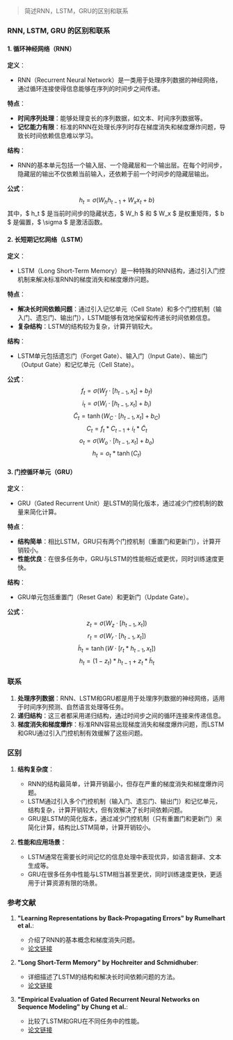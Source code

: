 > 简述RNN，LSTM，GRU的区别和联系

### RNN, LSTM, GRU 的区别和联系

#### 1. 循环神经网络（RNN）

**定义**：
- RNN（Recurrent Neural Network）是一类用于处理序列数据的神经网络，通过循环连接使得信息能够在序列的时间步之间传递。

**特点**：
- **时间序列处理**：能够处理变长的序列数据，如文本、时间序列数据等。
- **记忆能力有限**：标准的RNN在处理长序列时存在梯度消失和梯度爆炸问题，导致长时间依赖信息难以学习。

**结构**：
- RNN的基本单元包括一个输入层、一个隐藏层和一个输出层。在每个时间步，隐藏层的输出不仅依赖当前输入，还依赖于前一个时间步的隐藏层输出。

**公式**：
$$
h_t = \sigma(W_h h_{t-1} + W_x x_t + b)
$$
其中，$ h_t $ 是当前时间步的隐藏状态，$ W_h $ 和 $ W_x $ 是权重矩阵，$ b $ 是偏置，$ \sigma $ 是激活函数。

#### 2. 长短期记忆网络（LSTM）

**定义**：
- LSTM（Long Short-Term Memory）是一种特殊的RNN结构，通过引入门控机制来解决标准RNN的梯度消失和梯度爆炸问题。

**特点**：
- **解决长时间依赖问题**：通过引入记忆单元（Cell State）和多个门控机制（输入门、遗忘门、输出门），LSTM能够有效地保留和传递长时间依赖信息。
- **复杂结构**：LSTM的结构较为复杂，计算开销较大。

**结构**：
- LSTM单元包括遗忘门（Forget Gate）、输入门（Input Gate）、输出门（Output Gate）和记忆单元（Cell State）。

**公式**：
$$
f_t = \sigma(W_f \cdot [h_{t-1}, x_t] + b_f)
$$
$$
i_t = \sigma(W_i \cdot [h_{t-1}, x_t] + b_i)
$$
$$
\tilde{C}_t = \tanh(W_C \cdot [h_{t-1}, x_t] + b_C)
$$
$$
C_t = f_t * C_{t-1} + i_t * \tilde{C}_t
$$
$$
o_t = \sigma(W_o \cdot [h_{t-1}, x_t] + b_o)
$$
$$
h_t = o_t * \tanh(C_t)
$$

#### 3. 门控循环单元（GRU）

**定义**：
- GRU（Gated Recurrent Unit）是LSTM的简化版本，通过减少门控机制的数量来简化计算。

**特点**：
- **结构简单**：相比LSTM，GRU只有两个门控机制（重置门和更新门），计算开销较小。
- **性能优良**：在很多任务中，GRU与LSTM的性能相近或更优，同时训练速度更快。

**结构**：
- GRU单元包括重置门（Reset Gate）和更新门（Update Gate）。

**公式**：
$$
z_t = \sigma(W_z \cdot [h_{t-1}, x_t])
$$
$$
r_t = \sigma(W_r \cdot [h_{t-1}, x_t])
$$
$$
\tilde{h}_t = \tanh(W \cdot [r_t * h_{t-1}, x_t])
$$
$$
h_t = (1 - z_t) * h_{t-1} + z_t * \tilde{h}_t
$$

### 联系

1. **处理序列数据**：RNN、LSTM和GRU都是用于处理序列数据的神经网络，适用于时间序列预测、自然语言处理等任务。
2. **递归结构**：这三者都采用递归结构，通过时间步之间的循环连接来传递信息。
3. **梯度消失和梯度爆炸**：标准RNN容易出现梯度消失和梯度爆炸问题，而LSTM和GRU通过引入门控机制有效缓解了这些问题。

### 区别

1. **结构复杂度**：
   - RNN的结构最简单，计算开销最小，但存在严重的梯度消失和梯度爆炸问题。
   - LSTM通过引入多个门控机制（输入门、遗忘门、输出门）和记忆单元，结构复杂，计算开销较大，但有效解决了长时间依赖问题。
   - GRU是LSTM的简化版本，通过减少门控机制（只有重置门和更新门）来简化计算，结构比LSTM简单，计算开销较小。

2. **性能和应用场景**：
   - LSTM通常在需要长时间记忆的信息处理中表现优异，如语言翻译、文本生成等。
   - GRU在很多任务中性能与LSTM相当甚至更优，同时训练速度更快，更适用于计算资源有限的场景。

### 参考文献

1. **"Learning Representations by Back-Propagating Errors" by Rumelhart et al.**:
   - 介绍了RNN的基本概念和梯度消失问题。
   - [论文链接](https://www.nature.com/articles/323533a0)

2. **"Long Short-Term Memory" by Hochreiter and Schmidhuber**:
   - 详细描述了LSTM的结构和解决长时间依赖问题的方法。
   - [论文链接](https://www.bioinf.jku.at/publications/older/2604.pdf)

3. **"Empirical Evaluation of Gated Recurrent Neural Networks on Sequence Modeling" by Chung et al.**:
   - 比较了LSTM和GRU在不同任务中的性能。
   - [论文链接](https://arxiv.org/abs/1412.3555)